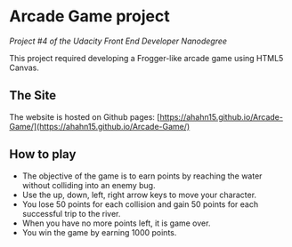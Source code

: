 # Arcade Game project
*Project #4 of the Udacity Front End Developer Nanodegree*

This project required developing a Frogger-like arcade game using HTML5 Canvas.

## The Site

The website is hosted on Github pages:
[https://ahahn15.github.io/Arcade-Game/](https://ahahn15.github.io/Arcade-Game/)

## How to play
* The objective of the game is to earn points by reaching the water without colliding into an enemy bug.
* Use the up, down, left, right arrow keys to move your character.
* You lose 50 points for each collision and gain 50 points for each successful trip to the river.
* When you have no more points left, it is game over.
* You win the game by earning 1000 points.
